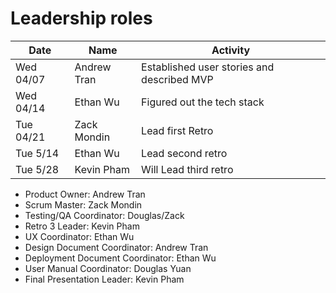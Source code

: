 # Leadership roles

| Date      | Name              | Activity                                               |
|-----------|-------------------|--------------------------------------------------------|
| Wed 04/07 | Andrew Tran       | Established user stories and described MVP             | 
| Wed 04/14 | Ethan Wu          | Figured out the tech stack                             | 
| Tue 04/21 | Zack Mondin       | Lead first Retro                                       |
| Tue 5/14  | Ethan Wu          | Lead second retro                                      |
| Tue 5/28  | Kevin Pham        | Will Lead third retro                                  |

- Product Owner: Andrew Tran
- Scrum Master: Zack Mondin
- Testing/QA Coordinator: Douglas/Zack
- Retro 3 Leader: Kevin Pham
- UX Coordinator: Ethan Wu
- Design Document Coordinator: Andrew Tran
- Deployment Document Coordinator: Ethan Wu
- User Manual Coordinator: Douglas Yuan
- Final Presentation Leader: Kevin Pham

